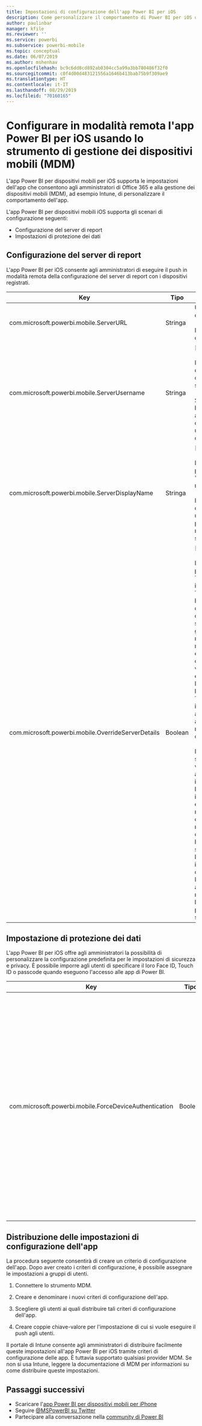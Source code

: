 ```yaml
---
title: Impostazioni di configurazione dell'app Power BI per iOS
description: Come personalizzare il comportamento di Power BI per iOS usando lo strumento MDM
author: paulinbar
manager: kfile
ms.reviewer: ''
ms.service: powerbi
ms.subservice: powerbi-mobile
ms.topic: conceptual
ms.date: 06/07/2019
ms.author: mshenhav
ms.openlocfilehash: bc9c6dd8cd892ab0304cc5a99a3bb780486f32f0
ms.sourcegitcommit: c0f4d00d483121556a1646b413bab75b9f309ae9
ms.translationtype: HT
ms.contentlocale: it-IT
ms.lasthandoff: 08/29/2019
ms.locfileid: "70160165"
---
```

# <a name="remotely-configure-power-bi-ios-app-using-mobile-device-management-mdm-tool"></a>Configurare in modalità remota l'app Power BI per iOS usando lo strumento di gestione dei dispositivi mobili (MDM)

L'app Power BI per dispositivi mobili per iOS supporta le impostazioni dell'app che consentono agli amministratori di Office 365 e alla gestione dei dispositivi mobili (MDM), ad esempio Intune, di personalizzare il comportamento dell'app.

L'app Power BI per dispositivi mobili iOS supporta gli scenari di configurazione seguenti:

- Configurazione del server di report
- Impostazioni di protezione dei dati

## <a name="report-server-configuration"></a>Configurazione del server di report

L'app Power BI per iOS consente agli amministratori di eseguire il push in modalità remota della configurazione del server di report con i dispositivi registrati.

| Key | Tipo | Descrizione |
|---|---|---|
| com.microsoft.powerbi.mobile.ServerURL | Stringa | URL del server di report.<br><br>Deve iniziare con http/https.|
| com.microsoft.powerbi.mobile.ServerUsername | Stringa | [facoltativo]<br><br>Nome utente da usare per connettere il server.<br><br>Se non esiste, l'app richiede all'utente di digitare il nome utente per la connessione.|
| com.microsoft.powerbi.mobile.ServerDisplayName | Stringa | [facoltativo]<br><br>Il valore predefinito è "Server di report"<br><br>Nome descrittivo usato nell'app per rappresentare il server. |
| com.microsoft.powerbi.mobile.OverrideServerDetails | Boolean | [facoltativo]<br><br>Il valore predefinito è True. Se impostato su True, esegue l'override di qualsiasi definizione di server di report già presente nel dispositivo mobile. I server esistenti già configurati vengono eliminati. Impostando l'override su True si impedisce anche all'utente di rimuovere tale configurazione.<br><br>Impostandolo su False vengono aggiunti i valori inviati lasciando le impostazioni esistenti. Se nell'app per dispositivi mobili è già configurato l'URL dello stesso server, l'app lascia invariata la configurazione. Non chiede all'utente di ripetere l'autenticazione per lo stesso server. |

## <a name="data-protection-setting"></a>Impostazione di protezione dei dati

L'app Power BI per iOS offre agli amministratori la possibilità di personalizzare la configurazione predefinita per le impostazioni di sicurezza e privacy. È possibile imporre agli utenti di specificare il loro Face ID, Touch ID o passcode quando eseguono l'accesso alle app di Power BI.

| Key | Tipo | Descrizione |
|---|---|---|
| com.microsoft.powerbi.mobile.ForceDeviceAuthentication | Boolean | Il valore predefinito è False. <br><br>Per consentire agli utenti di accedere all'app sul loro dispositivo, possono essere necessari dati biometrici come TouchID o FaceID. Quando richiesto, oltre all'autenticazione vengono usati dati biometrici.<br><br>Se si usano criteri di protezione delle app, è consigliabile disabilitare questa impostazione per impedire le richieste di doppio accesso. |

## <a name="deploying-app-configuration-settings"></a>Distribuzione delle impostazioni di configurazione dell'app

La procedura seguente consentirà di creare un criterio di configurazione dell'app. Dopo aver creato i criteri di configurazione, è possibile assegnare le impostazioni a gruppi di utenti.

1. Connettere lo strumento MDM.

2. Creare e denominare i nuovi criteri di configurazione dell'app.

3. Scegliere gli utenti ai quali distribuire tali criteri di configurazione dell'app.

4. Creare coppie chiave-valore per l'impostazione di cui si vuole eseguire il push agli utenti.

Il portale di Intune consente agli amministratori di distribuire facilmente queste impostazioni all'app Power BI per iOS tramite criteri di configurazione delle app.
È tuttavia supportato qualsiasi provider MDM. Se non si usa Intune, leggere la documentazione di MDM per informazioni su come distribuire queste impostazioni.

## <a name="next-steps"></a>Passaggi successivi

* Scaricare l'[app Power BI per dispositivi mobili per iPhone](http://go.microsoft.com/fwlink/?LinkId=522062)
* Seguire [@MSPowerBI su Twitter](https://twitter.com/MSPowerBI)
* Partecipare alla conversazione nella [community di Power BI](http://community.powerbi.com/)
